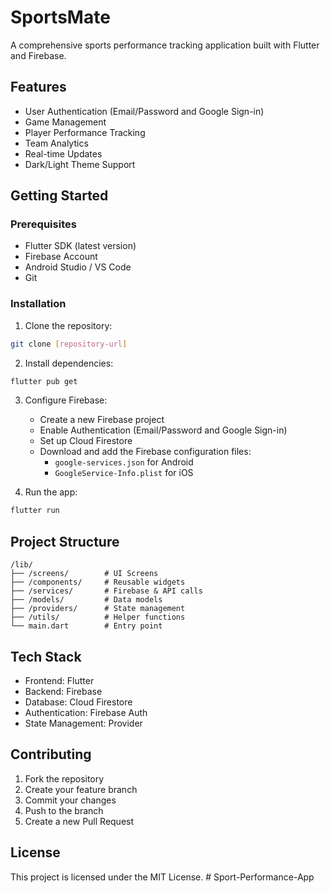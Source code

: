 # SportsMate

A comprehensive sports performance tracking application built with Flutter and Firebase.

## Features

- User Authentication (Email/Password and Google Sign-in)
- Game Management
- Player Performance Tracking
- Team Analytics
- Real-time Updates
- Dark/Light Theme Support

## Getting Started

### Prerequisites

- Flutter SDK (latest version)
- Firebase Account
- Android Studio / VS Code
- Git

### Installation

1. Clone the repository:
```bash
git clone [repository-url]
```

2. Install dependencies:
```bash
flutter pub get
```

3. Configure Firebase:
   - Create a new Firebase project
   - Enable Authentication (Email/Password and Google Sign-in)
   - Set up Cloud Firestore
   - Download and add the Firebase configuration files:
     - `google-services.json` for Android
     - `GoogleService-Info.plist` for iOS

4. Run the app:
```bash
flutter run
```

## Project Structure

```
/lib/
├── /screens/        # UI Screens
├── /components/     # Reusable widgets
├── /services/       # Firebase & API calls
├── /models/         # Data models
├── /providers/      # State management
├── /utils/          # Helper functions
└── main.dart        # Entry point
```

## Tech Stack

- Frontend: Flutter
- Backend: Firebase
- Database: Cloud Firestore
- Authentication: Firebase Auth
- State Management: Provider

## Contributing

1. Fork the repository
2. Create your feature branch
3. Commit your changes
4. Push to the branch
5. Create a new Pull Request

## License

This project is licensed under the MIT License.
#   S p o r t - P e r f o r m a n c e - A p p  
 